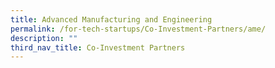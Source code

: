 ```yaml
---
title: Advanced Manufacturing and Engineering
permalink: /for-tech-startups/Co-Investment-Partners/ame/
description: ""
third_nav_title: Co-Investment Partners
---
```

<div style="display: flex; flex-wrap: wrap; padding: 10px" id="partnerContainer">
  
</div>
<script src="/partnerFilter.js"></script>
